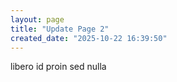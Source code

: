 ```yaml
---
layout: page
title: "Update Page 2"
created_date: "2025-10-22 16:39:50"
---
```


libero id proin sed nulla 
